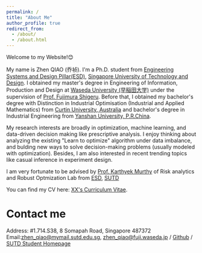 ```yaml
---
permalink: /
title: "About Me"
author_profile: true
redirect_from: 
  - /about/
  - /about.html
---
```


Welcome to my Website!😊 

My name is Zhen QIAO (乔祯). I'm a Ph.D. student from [Engineering Systems and Design Pillar(ESD)](https://esd.sutd.edu.sg/), [Singapore University of Technology and Design](https://www.sutd.edu.sg/).  I obtained my master's degree in Engineering of Information, Production and Design at [Waseda University (早稲田大学)](https://www.waseda.jp/top/en/) under the supervision of [Prof. Fujimura Shigeru](https://www.waseda.jp/fsci/gips/other-en/2015/09/08/2172/). Before that, I obtained my bachelor's degree with Distinction in Industrial Optimisation (Industrial and Applied Mathematics) from [Curtin University, Australia](https://www.curtin.edu.au) and bachelor's degree in Industrial Engineering from [Yanshan University, P.R.China](https://english.ysu.edu.cn/index.htm).

My research interests are broadly in optimization, machine learning, and data-driven decision making like prescriptive analysis. I enjoy thinking about analyzing the existing "Learn to optimize" algorithm under data imbalance, and bulding new ways to solve decision-making problems (usually modeled with optimization). Besides, I am also interested in recent trending topics like casual inference in experiment design.

I am very fortunate to be advised by [Prof. Karthyek Murthy](https://sites.google.com/site/karthyekswebpage/) of Risk analytics and Robust Optmization Lab from [ESD](https://esd.sutd.edu.sg/), [SUTD](https://www.sutd.edu.sg/)

You can find my CV here: [XX's Curriculum Vitae](../assets/Curriculum_Vitae.pdf).

Contact me
======
Address: #1.714.S38, 8 Somapah Road, Singapore 487372
Email:[zhen_qiao@mymail.sutd.edu.sg](mailto:zhen_qiao@mymail.sutd.edu.sg), [zhen_qiao@fuji.waseda.jp](mailto:zhen_qiao@fuji.waseda.jp) / [Github](https://github.com/kentaro9923) / [SUTD Student Homepage](https://esd.sutd.edu.sg/people/phd-students/qiao-zhen/)




